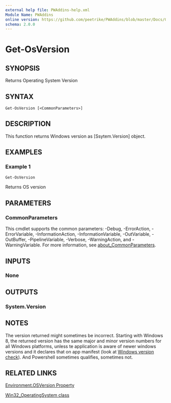 ```yaml
---
external help file: PWAddins-help.xml
Module Name: PWAddins
online version: https://github.com/peetrike/PWAddins/blob/master/Docs/Get-OsVersion.md
schema: 2.0.0
---
```


# Get-OsVersion

## SYNOPSIS

Returns Operating System Version

## SYNTAX

```
Get-OsVersion [<CommonParameters>]
```

## DESCRIPTION

This function returns Windows version as [Ssytem.Version] object.

## EXAMPLES

### Example 1

```powershell
Get-OsVersion
```

Returns OS version

## PARAMETERS

### CommonParameters
This cmdlet supports the common parameters: -Debug, -ErrorAction, -ErrorVariable, -InformationAction, -InformationVariable, -OutVariable, -OutBuffer, -PipelineVariable, -Verbose, -WarningAction, and -WarningVariable. For more information, see [about_CommonParameters](http://go.microsoft.com/fwlink/?LinkID=113216).

## INPUTS

### None

## OUTPUTS

### System.Version

## NOTES

The version returned might sometimes be incorrect. Starting with Windows 8,
the returned version has the same major and minor version numbers for all
Windows platforms, unless te application is aware of newer windows versions and
it declares that on app manifest (look at
[Windows version check](https://docs.microsoft.com/windows/compatibility/windows-version-check)).
And Powershell sometimes qualifies, sometimes not.

## RELATED LINKS

[Environment.OSVersion Property](https://docs.microsoft.com/dotnet/api/system.environment.osversion)

[Win32_OperatingSystem class](https://docs.microsoft.com/windows/desktop/CIMWin32Prov/win32-operatingsystem)
